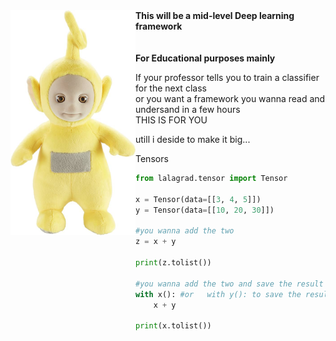 <img style="float: left" src=./lalagrad/utils/img/lala.jpeg alt=drawing width=200/>
<b>This will be a mid-level Deep learning framework</b></br>
<br><br><b>For Educational purposes mainly</b><br>

If your professor tells you to train a classifier for the next class<br>
or you want a framework you wanna read and undersand in a few hours<br>
THIS IS FOR YOU

utill i deside to make it big...


Tensors
```python
from lalagrad.tensor import Tensor

x = Tensor(data=[[3, 4, 5]])
y = Tensor(data=[[10, 20, 30]])

#you wanna add the two
z = x + y

print(z.tolist())

#you wanna add the two and save the result in one of them
with x(): #or   with y(): to save the result on y
    x + y

print(x.tolist())
```